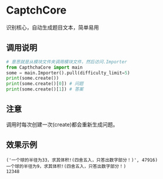 # CaptchCore

识别核心，自动生成题目文本，简单易用

## 调用说明

```python
# 意思就是从模块文件夹调用模块文件，然后访问.Importer
from CapthchaCore import main
some = main.Importer().pull(difficulty_limit=5)
print(some.create())
print(some.create()[0]) # 问题
print(some.create()[1]) # 答案
```
## 注意

调用时每次创建一次(create)都会重新生成问题。

## 效果示例
```
('一个球的半径为33，求其体积!(四舍五入，只答出数字部分！)', 47916)
一个球的半径为9，求其体积!(四舍五入，只答出数字部分！)
12348
```